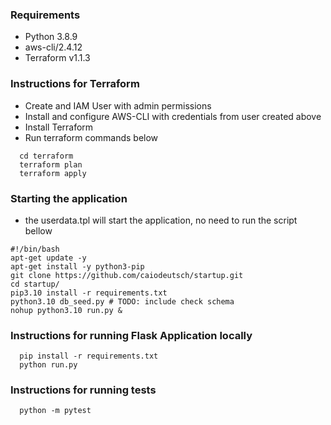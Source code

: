 ### Requirements

- Python 3.8.9
- aws-cli/2.4.12
- Terraform v1.1.3

### Instructions for Terraform
* Create and IAM User with admin permissions
* Install and configure AWS-CLI with credentials from user created above
* Install Terraform
* Run terraform commands below
```shell script
  cd terraform
  terraform plan
  terraform apply
```

### Starting the application
* the userdata.tpl will start the application, no need to run the script bellow
```shell script
#!/bin/bash
apt-get update -y
apt-get install -y python3-pip
git clone https://github.com/caiodeutsch/startup.git
cd startup/
pip3.10 install -r requirements.txt
python3.10 db_seed.py # TODO: include check schema
nohup python3.10 run.py &
```

### Instructions for running Flask Application locally
```shell script
  pip install -r requirements.txt
  python run.py
```

### Instructions for running tests
```shell script	
  python -m pytest
```
